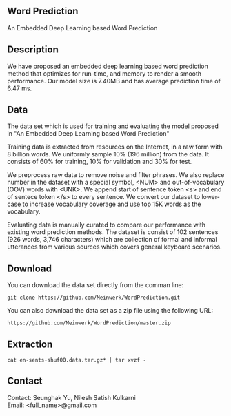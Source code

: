 ## Word Prediction
An Embedded Deep Learning based Word Prediction 

## Description
We have proposed an embedded deep learning based word prediction method that optimizes for run-time, and memory to render a smooth performance. Our model size is 7.40MB and has average prediction time of 6.47 ms.

## Data
The data set which is used for training and evaluating the model proposed in "An Embedded Deep Learning based Word Prediction"

Training data is extracted from resources on the Internet, in a raw form with 8 billion words. We uniformly sample 10% (196 million) from the data. It consists of 60% for training, 10% for validation and 30% for test.

We preprocess raw data to remove noise and filter phrases. We also replace number in the dataset with a special symbol, \<NUM\> and out-of-vocabulary (OOV) words with \<UNK\>. We append start of sentence token \<s\> and end of sentece token \</s\> to every sentence. We convert our dataset to lower-case to increase vocabulary coverage and use top 15K words as the vocabulary.

Evaluating data is manually curated to compare our performance with existing word prediction methods. The dataset is consist of 102 sentences (926 words, 3,746 characters) which are collection of formal and informal utterances from various sources which covers general keyboard scenarios. 


## Download

You can download the data set directly from the comman line:
```
git clone https://github.com/Meinwerk/WordPrediction.git
```

You can also download the data set as a zip file using the following URL:
```
https://github.com/Meinwerk/WordPrediction/master.zip 
```

## Extraction
```
cat en-sents-shuf00.data.tar.gz* | tar xvzf -
```

## Contact

Contact: Seunghak Yu, Nilesh Satish Kulkarni <br> Email: <full_name>@gmail.com

